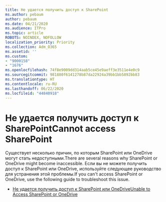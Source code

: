 ```yaml
---
title: Не удается получить доступ к SharePoint
ms.author: pebaum
author: pebaum
ms.date: 04/21/2020
ms.audience: ITPro
ms.topic: article
ROBOTS: NOINDEX, NOFOLLOW
localization_priority: Priority
ms.collection: Adm_O365
ms.assetid: ''
ms.custom:
- "9000158"
- "1676"
ms.openlocfilehash: 74f8e9009dd314aab5ce45e9aeff3e3511e4e0c9
ms.sourcegitcommit: 981880f6141278b87da22924a39bb1bb5892bb83
ms.translationtype: HT
ms.contentlocale: ru-RU
ms.lasthandoff: 06/22/2020
ms.locfileid: "44840918"
---
```

# <a name="cannot-access-sharepoint"></a><span data-ttu-id="204c2-102">Не удается получить доступ к SharePoint</span><span class="sxs-lookup"><span data-stu-id="204c2-102">Cannot access SharePoint</span></span>

<span data-ttu-id="204c2-103">Существует несколько причин, по которым SharePoint или OneDrive могут стать недоступными.</span><span class="sxs-lookup"><span data-stu-id="204c2-103">There are several reasons why SharePoint or OneDrive might become inaccessible.</span></span> <span data-ttu-id="204c2-104">Если вы не можете получить доступ к SharePoint или OneDrive, используйте следующее руководство для устранения этой проблемы.</span><span class="sxs-lookup"><span data-stu-id="204c2-104">If you can't access SharePoint or OneDrive, use the following guide to troubleshoot this issue.</span></span>

- [<span data-ttu-id="204c2-105">Не удается получить доступ к SharePoint или OneDrive</span><span class="sxs-lookup"><span data-stu-id="204c2-105">Unable to Access SharePoint or OneDrive</span></span>](https://docs.microsoft.com/sharepoint/troubleshoot/sharing-and-permissions/sharepoint-online-inaccessible)
